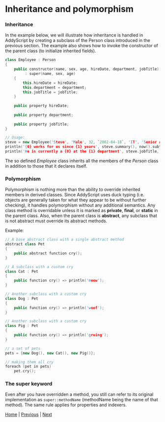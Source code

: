 # Inheritance and polymorphism

### Inheritance

In the example below, we will illustrate how inheritance is handled in AddyScript by creating a subclass of the Person class introduced in the previous section. The example also shows how to invoke the constructor of the parent class (to initialize inherited fields).

```Cpp
class Employee : Person
{
    public constructor(name, sex, age, hireDate, department, jobTitle)
         : super(name, sex, age)
    {
        this.hireDate = hireDate;
        this.department = department;
        this.jobTitle = jobTitle;
    }
    
    public property hireDate;
    
    public property department;
    
    public property jobTitle;
}

// Usage:
steve = new Employee('Steve', 'Male', 32, `2002-04-18`, 'IT', 'Senior Analyst');
println('{0} works for us since {1} years', steve.summary(), now().subtract(steve.hireDate, 'year'));
println('He is currently a {0} at the {1} department', steve.jobTitle, steve.department);
```

The so defined _Employee_ class inherits all the members of the _Person_ class in addition to those that it declares itself.

### Polymorphism

Polymorphism is nothing more than the ability to override inherited members in derived classes. Since AddyScript uses duck typing (i.e. objects are generally taken for what they appear to be without further checking), it handles polymorphism without any additional semantics. Any class method is overridable unless it is marked as **private**, **final**, or **static** in the parent class. Also, when the parent class is **abstract**, any subclass that is not abstract must override its abstract methods.

Example:

```Cpp
// A base abstract class with a single abstract method
abstract class Pet
{
    public abstract function cry();
}

// A subclass with a custom cry
class Cat : Pet
{
    public function cry() => println('meow');
}

// Another subclass with a custom cry
class Dog : Pet
{
    public function cry() => println('woof');
}

// Another subclass with a custom cry
class Pig : Pet
{
    public function cry() => println('gruing');
}

// a set of pets
pets = {new Dog(), new Cat(), new Pig()};

// making them all cry
foreach (pet in pets)
    pet.cry();
```

### The super keyword

Even after you have overridden a method, you still can refer to its original implementation as `super::methodName` (methodName being the name of that method). The same rule applies for properties and indexers.

[Home](README.md) | [Previous](classes.md) | [Next](introspection.md)
